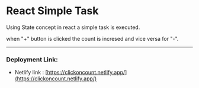 # React Simple Task

Using State concept in react a simple task is executed.

when "+" button is clicked the count is incresed and vice versa for "-".

---

### Deployment Link:

* Netlify link : [https://clickoncount.netlify.app/](https://clickoncount.netlify.app/)
